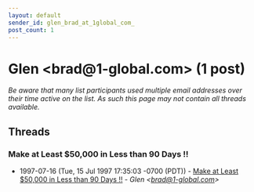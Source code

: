 ```yaml
---
layout: default
sender_id: glen_brad_at_1global_com_
post_count: 1
---
```


# Glen <brad<span>@</span>1-global.com> (1 post)

_Be aware that many list participants used multiple email addresses over their time active on the list. As such this page may not contain all threads available._

## Threads

### Make at Least $50,000 in Less than 90 Days !!
+ 1997-07-16 (Tue, 15 Jul 1997 17:35:03 -0700 (PDT)) - [Make at Least $50,000 in Less than 90 Days !!](/archive/1997/07/ffe082633ad8aec565d110006b18f5d8c05dc350b0147218da2ba65057b4716a) - _Glen \<brad@1-global.com\>_

